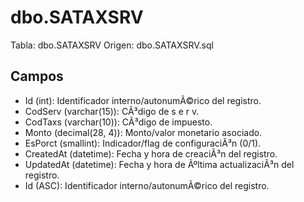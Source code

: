 ﻿# dbo.SATAXSRV

Tabla: dbo.SATAXSRV
Origen: dbo.SATAXSRV.sql

## Campos

- Id (int): Identificador interno/autonumÃ©rico del registro.
- CodServ (varchar(15)): CÃ³digo de s e r v.
- CodTaxs (varchar(10)): CÃ³digo de impuesto.
- Monto (decimal(28, 4)): Monto/valor monetario asociado.
- EsPorct (smallint): Indicador/flag de configuraciÃ³n (0/1).
- CreatedAt (datetime): Fecha y hora de creaciÃ³n del registro.
- UpdatedAt (datetime): Fecha y hora de Ãºltima actualizaciÃ³n del registro.
- Id (ASC): Identificador interno/autonumÃ©rico del registro.

